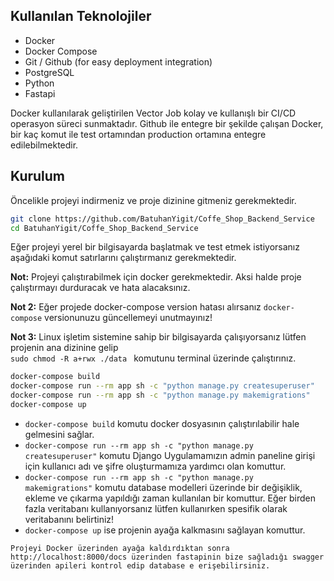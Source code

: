 <a name="tech">
<h2>Kullanılan Teknolojiler</h2>
</a>

* Docker
* Docker Compose
* Git / Github (for easy deployment integration)
* PostgreSQL
* Python
* Fastapi

Docker kullanılarak geliştirilen Vector Job kolay ve kullanışlı bir CI/CD operasyon süreci sunmaktadır. Github ile entegre bir şekilde çalışan Docker, bir kaç komut ile test ortamından production ortamına entegre edilebilmektedir.


<a name="setup">
<h2>Kurulum</h2>
</a>

Öncelikle projeyi indirmeniz ve proje dizinine gitmeniz gerekmektedir.

```bash
git clone https://github.com/BatuhanYigit/Coffe_Shop_Backend_Service
cd BatuhanYigit/Coffe_Shop_Backend_Service
```

Eğer projeyi yerel bir bilgisayarda başlatmak ve test etmek istiyorsanız aşağıdaki komut satırlarını çalıştırmanız gerekmektedir.

**Not:** Projeyi çalıştırabilmek için docker gerekmektedir. Aksi halde proje çalıştırmayı durduracak ve hata alacaksınız.

**Not 2:** Eğer projede docker-compose version hatası alırsanız <code>docker-compose</code> versionunuzu güncellemeyi unutmayınız!

**Not 3:** Linux işletim sistemine sahip bir bilgisayarda çalışıyorsanız lütfen projenin ana dizinine gelip <code> sudo chmod -R a+rwx ./data </code> komutunu terminal üzerinde çalıştırınız.

```bash
docker-compose build
docker-compose run --rm app sh -c "python manage.py createsuperuser"
docker-compose run --rm app sh -c "python manage.py makemigrations"
docker-compose up
```

* <code>docker-compose build</code> komutu docker dosyasının çalıştırılabilir hale gelmesini sağlar.
* <code>docker-compose run --rm app sh -c "python manage.py createsuperuser"</code> komutu Django Uygulamamızın admin paneline girişi için kullanıcı adı ve şifre oluşturmamıza yardımcı olan komuttur.
* <code>docker-compose run --rm app sh -c "python manage.py makemigrations"</code> komutu database modelleri üzerinde bir değişiklik, ekleme ve çıkarma yapıldığı zaman kullanılan bir komuttur. Eğer birden fazla veritabanı kullanıyorsanız lütfen kullanırken spesifik olarak veritabanını belirtiniz!
* <code>docker-compose up</code> ise projenin ayağa kalkmasını sağlayan komuttur.

```
Projeyi Docker üzerinden ayağa kaldırdıktan sonra http://localhost:8000/docs üzerinden fastapinin bize sağladığı swagger üzerinden apileri kontrol edip database e erişebilirsiniz.
